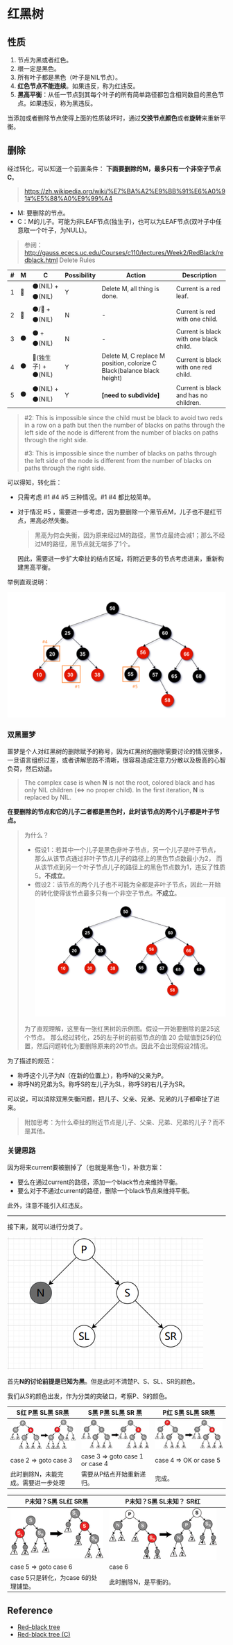 # 红黑树

## 性质
1. 节点为黑或者红色。
2. 根一定是黑色。
3. 所有叶子都是黑色（叶子是NIL节点）。
4. **红色节点不能连续**。如果违反，称为红违反。
5. **黑高平衡**：从任一节点到其每个叶子的所有简单路径都包含相同数目的黑色节点。如果违反，称为黑违反。

当添加或者删除节点使得上面的性质破坏时，通过**交换节点颜色**或者**旋转**来重新平衡。

## 删除
经过转化，可以知道一个前置条件：
**下面要删除的M，最多只有一个非空子节点C**。

> https://zh.wikipedia.org/wiki/%E7%BA%A2%E9%BB%91%E6%A0%91#%E5%88%A0%E9%99%A4

- M: 要删除的节点。
- C：M的儿子。可能为非LEAF节点(独生子)，也可以为LEAF节点(双叶子中任意取一个叶子，为NULL)。

> 参阅：http://gauss.ececs.uc.edu/Courses/c110/lectures/Week2/RedBlack/redblack.html Delete Rules

| #   | M     | C     | Possibility                                                 | Action                                                                 | Description                                                      |
|-----|-------|-------|------------------------------------------------------------------------|------------------------------------------------------------------------|------------------------------------------------------------------------|
| 1   | 🔴   | ⚫(NIL) + ⚫(NIL) | Y           | Delete M, all thing is done.                                 | Current is a red leaf.                 |
| 2 | 🔴   | ⚫/🔴 +  ⚫(NIL) | N                       | -                     | Current is red with one child. |
| 3 | ⚫ | ⚫ + ⚫(NIL) | N           | -                                                            | Current is black with one black child. |
| 4  | ⚫ | 🔴(独生子) +  ⚫(NIL) | Y | Delete M, C replace M position, colorize C Black(balance black height) | Current is black with one red child. |
| 5  | ⚫ | ⚫(NIL) + ⚫(NIL) | Y                                               | **[need to subdivide]**                                                | Current is black and has no children.         |

> #2: This is impossible since the child must be black to avoid two reds in a row on a path but then the number of blacks on paths through the left side of the node is different from the number of blacks on paths through the right side.
>
> #3: This is impossible since the number of blacks on paths through the left side of the node is different from the number of blacks on paths through the right side.

可以得知，转化后：

- 只需考虑 #1 #4 #5 三种情况。#1 #4 都比较简单。

- 对于情况 #5 ，需要进一步考虑，因为要删除一个黑节点M，儿子也不是红节点，黑高必然失衡。
  > 黑高为何会失衡，因为原来经过M的路径，黑节点最终会减1；那么不经过M的路径，黑节点就无端多了1个。

  因此，需要进一步扩大牵扯的结点区域，将附近更多的节点考虑进来，重新构建黑高平衡。

举例直观说明：

![image-20221002154822230](assets/image-20221002154822230.png)



### 双黑噩梦

噩梦是个人对红黑树的删除赋予的称号，因为红黑树的删除需要讨论的情况很多，一旦语言组织过差，或者讲解思路不清晰，很容易造成注意力分散以及极高的心智负荷，然后劝退。

> The complex case is when **N** is not the root, colored black and has only NIL children (⇔ no proper child). In the first iteration, **N** is replaced by NIL.

**在要删除的节点和它的儿子二者都是黑色时，此时该节点的两个儿子都是叶子节点。**

> 为什么？
> - 假设1：若其中一个儿子是黑色非叶子节点，另一个儿子是叶子节点， 那么从该节点通过非叶子节点儿子的路径上的黑色节点数最小为2，
而从该节点到另一个叶子节点儿子的路径上的黑色节点数为1，违反了性质5。**不成立**。
> - 假设2：该节点的两个儿子也不可能为全都是非叶子节点，因此一开始的转化使得该节点最多只有一个非空子节点。**不成立**。
  ![](./assets/RBT-sample-1.png)
>   
> 为了直观理解，这里有一张红黑树的示例图。假设一开始要删除的是25这个节点。 那么经过转化，25的左子树的前驱节点的值 20 会赋值到25的位置，然后问题转化为要删除原来的20节点。因此不会出现假设2情况。

为了描述的规范：
- 称呼这个儿子为N（在新的位置上），称呼N的父亲为P。
- 称呼N的兄弟为S。称呼S的左儿子为SL，称呼S的右儿子为SR。

可以说，可以消除双黑失衡问题，把儿子、父亲、兄弟、兄弟的儿子都牵扯了进来。

> 附加思考：为什么牵扯的附近节点是儿子、父亲、兄弟、兄弟的儿子？而不是其他。



### 关键思路

因为将来current要被删掉了（也就是黑色-1），补救方案：

- 要么在通过current的路径，添加一个black节点来维持平衡。
- 要么对于不通过current的路径，删除一个black节点来维持平衡。

此外，注意不能引入红违反。

---

接下来，就可以进行分类了。

![](./assets/delete_case_discuss.png)

首先**N的讨论前提是已知为黑**。但是此时不清楚P、S、SL、SR的颜色。

我们从S的颜色出发，作为分类的突破口，考察P、S的颜色。

| S红 P黑 SL黑 SR黑                                            | S黑 P黑 SL黑 SR 黑                                           | P红 S黑 SL黑 SR黑                                            |
| ------------------------------------------------------------ | ------------------------------------------------------------ | ------------------------------------------------------------ |
| ![Red-black_tree_delete_case_2](assets/Red-black_tree_delete_case_2.png) | ![Red-black_tree_delete_case_3](assets/Red-black_tree_delete_case_3.png) | ![Red-black_tree_delete_case_4](assets/Red-black_tree_delete_case_4.png) |
| case 2 => goto case 3                                        | case 3 => goto case 1 or case 4                              | case 4 => OK or case 5                                       |
| 此时删除N，未能完成。需要进一步处理                          | 需要从P结点开始重新递归。                                    | 完成。                                                       |

| P未知？S黑 SL红 SR黑                                         | P未知？S黑 SL未知？ SR红                                     |      |
| ------------------------------------------------------------ | ------------------------------------------------------------ | ---- |
| ![Red-black_tree_delete_case_5](assets/Red-black_tree_delete_case_5.png) | ![Red-black_tree_delete_case_6](assets/Red-black_tree_delete_case_6.png) |      |
| case 5 => goto case 6                                        | case 6                                                       |      |
| case 5只是转化，为case 6的处理铺垫。                         | 此时删除N，是平衡的。                                        |      |



## Reference

- [Red–black tree](https://en.wikipedia.org/wiki/Red%E2%80%93black_tree)
- [Red-black tree (C)](https://web.archive.org/web/20140328232325/http://en.literateprograms.org/Red-black_tree_(C)#Insertion)

